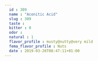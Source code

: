 ```yaml
---
  id : 309
  name : "Aconitic Acid"
  slug : 309
  taste : 
  bitter : 0
  odor : 
  natural : 1
  flavor_profile : musty@nutty@very mild
  fema_flavor_profile : Nuts
  date : 2019-03-26T08:47:11+01:00
---
```



